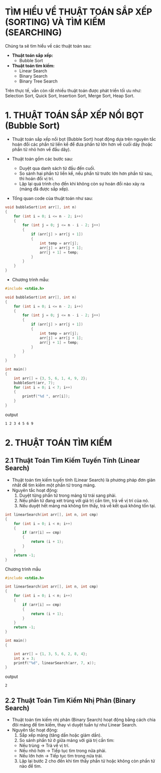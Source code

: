 # TÌM HIỂU VỀ THUẬT TOÁN SẮP XẾP (SORTING) VÀ TÌM KIẾM (SEARCHING)
Chúng ta sẽ tìm hiểu về các thuật toán sau:
- **Thuật toán sắp xếp:**
  - Bubble Sort
- **Thuật toán tìm kiếm:**
  - Linear Search
  - Binary Search
  - Binary Tree Search

Trên thực tế, vẫn còn rất nhiều thuật toán được phát triển tối ưu như: Selection Sort, Quick Sort, Insertion Sort, Merge Sort, Heap Sort.

# 1. THUẬT TOÁN SẮP XẾP NỔI BỌT (Bubble Sort)
- Thuật toán sắp xếp nổi bọt (Bubble Sort) hoạt động dựa trên nguyên tắc hoán đổi các phần tử liền kề để đưa phần tử lớn hơn về cuối dãy (hoặc phần tử nhỏ hơn về đầu dãy).
- Thuật toán gồm các bước sau:
  - Duyệt qua danh sách từ đầu đến cuối.
  - So sánh hai phần tử liền kề, nếu phần tử trước lớn hơn phần tử sau, thì hoán đổi vị trí.
  - Lặp lại quá trình cho đến khi không còn sự hoán đổi nào xảy ra (mảng đã được sắp xếp).
 
- Tổng quan code của thuật toán như sau:

```cpp
void bubbleSort(int arr[], int n)
{
    for (int i = 0; i <= n - 2; i++)
    {
        for (int j = 0; j <= n - i - 2; j++)
        {
            if (arr[j] > arr[j + 1])
            {
                int temp = arr[j];
                arr[j] = arr[j + 1];
                arr[j + 1] = temp;
            }
        }
    }
}
```

- Chương trình mẫu:

```cpp
#include <stdio.h>

void bubbleSort(int arr[], int n)
{
    for (int i = 0; i <= n - 2; i++)
    {
        for (int j = 0; j <= n - i - 2; j++)
        {
            if (arr[j] > arr[j + 1])
            {
                int temp = arr[j];
                arr[j] = arr[j + 1];
                arr[j + 1] = temp;
            }
        }
    }
}

int main()
{
    int arr[] = {3, 5, 6, 1, 4, 9, 2};
    bubbleSort(arr, 7);
    for (int i = 0; i < 7; i++)
    {
        printf("%d ", arr[i]);
    }
}
```

output

```
1 2 3 4 5 6 9
```

# 2. THUẬT TOÁN TÌM KIẾM

## 2.1 Thuật Toán Tìm Kiếm Tuyến Tính (Linear Search)
- Thuật toán tìm kiếm tuyến tính (Linear Search) là phương pháp đơn giản nhất để tìm kiếm một phần tử trong mảng.
- Nguyên tắc hoạt động:
  1. Duyệt từng phần tử trong mảng từ trái sang phải.
  2. Nếu phần tử đang xét trùng với giá trị cần tìm, trả về vị trí của nó.
  3. Nếu duyệt hết mảng mà không tìm thấy, trả về kết quả không tồn tại.


```cpp
int linearSearch(int arr[], int n, int cmp)
{
    for (int i = 0; i < n; i++)
    {
        if (arr[i] == cmp)
        {
            return (i + 1);
        }
    }
    return -1;
}
```

Chương trình mẫu

```cpp
#include <stdio.h>

int linearSearch(int arr[], int n, int cmp)
{
    for (int i = 0; i < n; i++)
    {
        if (arr[i] == cmp)
        {
            return (i + 1);
        }
    }
    return -1;
}

int main()
{

    int arr[] = {1, 3, 5, 6, 2, 8, 4};
    int x = 3;
    printf("%d", linearSearch(arr, 7, x));
}
```

output

```
2
```

## 2.2 Thuật Toán Tìm Kiếm Nhị Phân (Binary Search)
- Thuật toán tìm kiếm nhị phân (Binary Search) hoạt động bằng cách chia đôi mảng để tìm kiếm, thay vì duyệt tuần tự như Linear Search.
- Nguyên tắc hoạt động:
  1. Sắp xếp mảng (tăng dần hoặc giảm dần).
  2. So sánh phần tử ở giữa mảng với giá trị cần tìm:
    - Nếu trùng → Trả về vị trí.
    - Nếu nhỏ hơn → Tiếp tục tìm trong nửa phải.
    - Nếu lớn hơn → Tiếp tục tìm trong nửa trái.
  3. Lặp lại bước 2 cho đến khi tìm thấy phần tử hoặc không còn phần tử nào để tìm.
